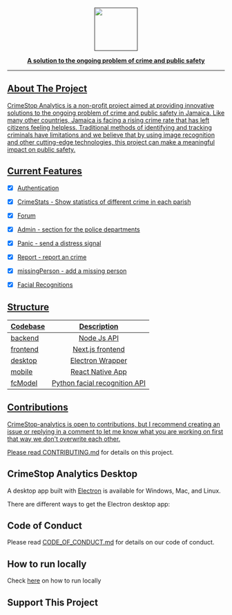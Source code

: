 <a href=""><p align="center">
<img height=100 src="https://github.com/GarretTomlin/CrimeStop-Analytics/blob/main/docs/logo.png"/>
<p align="center">
  <strong>A solution to the ongoing problem of crime and public safety</strong>
</p>

---

## About The Project
CrimeStop Analytics is a non-profit project aimed at providing innovative solutions to the ongoing problem of crime and public safety in Jamaica. Like many other countries, Jamaica is facing a rising crime rate that has left citizens feeling helpless. Traditional methods of identifying and tracking criminals have limitations and we believe that by using image recognition and other cutting-edge technologies, this project can make a meaningful impact on public safety.

## Current Features

- [x] Authentication
- [x] CrimeStats          -  Show statistics of different crime in each parish
- [x] Forum
- [x] Admin               -  section for the police departments
- [x] Panic               -  send a distress signal 
- [x] Report              -  report an crime 
- [x] missingPerson       -  add a missing person
- [x] Facial Recognitions





## Structure

| Codebase               |      Description          |
| :--------------------  | :-----------------------: |
| [backend](backend)     |   Node Js API             |
| [frontend](frontend)   |   Next.js frontend        |
| [desktop](desktop)     |   Electron Wrapper        |
| [mobile](mobile)       |   React Native App        |
| [fcModel](fcModel)     |   Python facial recognition API|


## Contributions

CrimeStop-analytics is open to contributions, but I recommend creating an issue or replying in a comment to let me know what you are working on first that way we don't overwrite each other.

Please read [CONTRIBUTING.md]() for details on this project.

## CrimeStop Analytics Desktop

A desktop app built with [Electron](https://www.electronjs.org/) is available for Windows, Mac, and Linux.

There are different ways to get the Electron desktop app:


## Code of Conduct

Please read [CODE_OF_CONDUCT.md](https://github.com/GarretTomlin/CrimeStop-Analytics/blob/main/CODE_OF_CONDUCT.md) for details on our code of conduct.

## How to run locally

Check <a href="">here</a> on how to run locally</a>

## Support This Project
<script type="text/javascript" src="https://cdnjs.buymeacoffee.com/1.0.0/button.prod.min.js" data-name="bmc-button" data-slug="crimeStop" data-color="#dc0909" data-emoji=""  data-font="Cookie" data-text="Support CrimeStop Analytics" data-outline-color="#ffffff" data-font-color="#ffffff" data-coffee-color="#FFDD00" ></script>